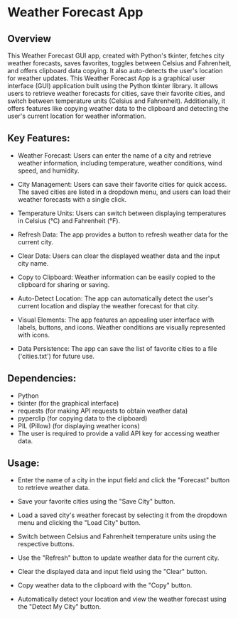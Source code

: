 # Weather Forecast App

## Overview
This Weather Forecast GUI app, created with Python's tkinter, fetches city weather forecasts, saves favorites, toggles between Celsius and Fahrenheit, and offers clipboard data copying. It also auto-detects the user's location for weather updates.
This Weather Forecast App is a graphical user interface (GUI) application built using the Python tkinter library. It allows users to retrieve weather forecasts for cities, save their favorite cities, and switch between temperature units (Celsius and Fahrenheit). Additionally, it offers features like copying weather data to the clipboard and detecting the user's current location for weather information.

## Key Features:

- Weather Forecast: Users can enter the name of a city and retrieve weather information, including temperature, weather conditions, wind speed, and humidity.

- City Management: Users can save their favorite cities for quick access. The saved cities are listed in a dropdown menu, and users can load their weather forecasts with a single click.

- Temperature Units: Users can switch between displaying temperatures in Celsius (°C) and Fahrenheit (°F).

- Refresh Data: The app provides a button to refresh weather data for the current city.

- Clear Data: Users can clear the displayed weather data and the input city name.

- Copy to Clipboard: Weather information can be easily copied to the clipboard for sharing or saving.

- Auto-Detect Location: The app can automatically detect the user's current location and display the weather forecast for that city.

- Visual Elements: The app features an appealing user interface with labels, buttons, and icons. Weather conditions are visually represented with icons.

- Data Persistence: The app can save the list of favorite cities to a file ('cities.txt') for future use.

## Dependencies:

+ Python
+ tkinter (for the graphical interface)
+ requests (for making API requests to obtain weather data)
+ pyperclip (for copying data to the clipboard)
+ PIL (Pillow) (for displaying weather icons)
+ The user is required to provide a valid API key for accessing weather data.

## Usage:

- Enter the name of a city in the input field and click the "Forecast" button to retrieve weather data.

- Save your favorite cities using the "Save City" button.

- Load a saved city's weather forecast by selecting it from the dropdown menu and clicking the "Load City" button.

- Switch between Celsius and Fahrenheit temperature units using the respective buttons.

- Use the "Refresh" button to update weather data for the current city.

- Clear the displayed data and input field using the "Clear" button.

- Copy weather data to the clipboard with the "Copy" button.

- Automatically detect your location and view the weather forecast using the "Detect My City" button.
